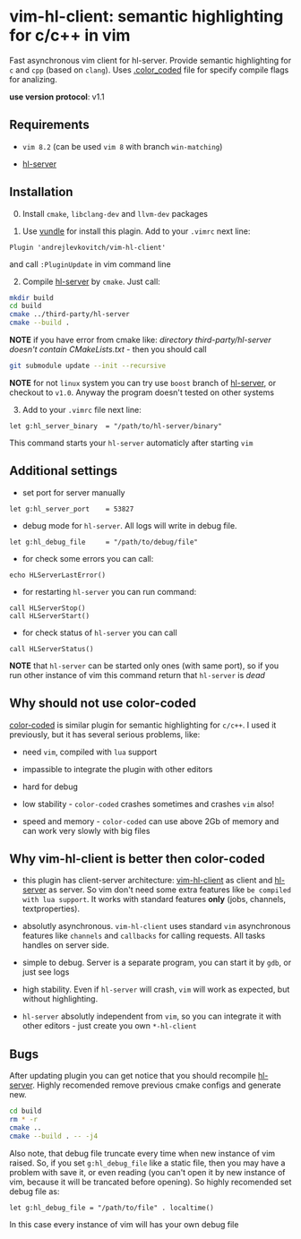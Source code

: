 # vim-hl-client: semantic highlighting for c/c++ in vim

Fast asynchronous vim client for hl-server.
Provide semantic highlighting for `c` and `cpp` (based on `clang`).
Uses [.color_coded](https://github.com/rdnetto/YCM-Generator) file for specify
compile flags for analizing.

__use version protocol__: v1.1


## Requirements

- `vim 8.2` (can be used `vim 8` with branch `win-matching`)

- [hl-server](https://github.com/andrejlevkovitch/hl-server)


## Installation

0. Install `cmake`, `libclang-dev` and `llvm-dev` packages

1. Use [vundle](https://github.com/VundleVim/Vundle.vim) for install this plagin.
Add to your `.vimrc` next line:
```vim
Plugin 'andrejlevkovitch/vim-hl-client'
```

and call `:PluginUpdate` in vim command line

2. Compile [hl-server](third-party/hl-server) by `cmake`. Just call:

```sh
mkdir build
cd build
cmake ../third-party/hl-server
cmake --build .
```

__NOTE__ if you have error from cmake like: _directory third-party/hl-server
doesn't contain CMakeLists.txt_ - then you should call
```sh
git submodule update --init --recursive
```

__NOTE__ for not `linux` system you can try use `boost` branch of [hl-server](third-party/hl-server),
or checkout to `v1.0`. Anyway the program doesn't tested on other systems

3. Add to your `.vimrc` file next line:

```vim
let g:hl_server_binary  = "/path/to/hl-server/binary"
```

This command starts your `hl-server` automaticly after starting `vim`


## Additional settings

- set port for server manually
```vim
let g:hl_server_port    = 53827
```

- debug mode for `hl-server`. All logs will write in debug file.
```vim
let g:hl_debug_file     = "/path/to/debug/file"
```


- for check some errors you can call:
```vim
echo HLServerLastError()
```

- for restarting `hl-server` you can run command:
```vim
call HLServerStop()
call HLServerStart()
```

- for check status of `hl-server` you can call

```vim
call HLServerStatus()
```

__NOTE__ that `hl-server` can be started only ones (with same port), so if you
run other instance of vim this command return that `hl-server` is _dead_


## Why should not use color-coded

[color-coded](https://github.com/jeaye/color_coded) is similar plugin for
semantic highlighting for `c/c++`.  I used it previously, but it has several
serious problems, like:

- need `vim`, compiled with `lua` support

- impassible to integrate the plugin with other editors

- hard for debug

- low stability - `color-coded` crashes sometimes and crashes `vim` also!

- speed and memory - `color-coded` can use above 2Gb of memory and can work very
slowly with big files


## Why vim-hl-client is better then color-coded

- this plugin has client-server architecture: [vim-hl-client](https://github.com/andrejlevkovitch/vim-hl-client)
as client and [hl-server](https://github.com/andrejlevkovitch/hl-server) as
server. So vim don't need some extra features like `be compiled with lua support`.
It works with standard features __only__ (jobs, channels, textproperties).

- absolutly asynchronous. `vim-hl-client` uses standard `vim` asynchronous
features like `channels` and `callbacks` for calling requests. All tasks handles
on server side.

- simple to debug. Server is a separate program, you can start it by `gdb`, or
just see logs

- high stability. Even if `hl-server` will crash, `vim` will work as expected,
but without highlighting.

- `hl-server` absolutly independent from `vim`, so you can integrate it with
other editors - just create you own `*-hl-client`


## Bugs

After updating plugin you can get notice that you should recompile [hl-server](http://github.com/andrejlevkovitch/hl-server).
Highly recomended remove previous cmake configs and generate new.

```bash
cd build
rm * -r
cmake ..
cmake --build . -- -j4
```


Also note, that debug file truncate every time when new instance of vim raised.
So, if you set `g:hl_debug_file` like a static file, then you may have a problem
with save it, or even reading (you can't open it by new instance of vim, because
it will be trancated before opening). So highly recomended set debug file as:

```vim
let g:hl_debug_file = "/path/to/file" . localtime()
```

In this case every instance of vim will has your own debug file
